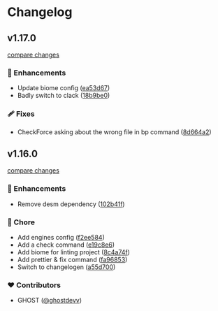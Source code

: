 # Changelog

## v1.17.0

[compare changes](https://github.com/ghostdevv/create-ghost/compare/v1.15.1...v1.17.0)

### 🚀 Enhancements

- Update biome config ([ea53d67](https://github.com/ghostdevv/create-ghost/commit/930b00deeb35d409c58e50240a0feea5aea53d67))
- Badly switch to clack ([18b9be0](https://github.com/ghostdevv/create-ghost/commit/17e40622b3dc97e43c5f2ef2c48a77b7218b9be0))

### 🩹 Fixes

- CheckForce asking about the wrong file in bp command ([8d664a2](https://github.com/ghostdevv/create-ghost/commit/e0cd70908aee31943077a22a5fa1895d38d664a2))

## v1.16.0

[compare changes](https://github.com/ghostdevv/create-ghost/compare/v1.15.1...v1.16.0)

### 🚀 Enhancements

- Remove desm dependency ([102b41f](https://github.com/ghostdevv/create-ghost/commit/102b41f))

### 🏡 Chore

- Add engines config ([f2ee584](https://github.com/ghostdevv/create-ghost/commit/f2ee584))
- Add a check command ([e19c8e6](https://github.com/ghostdevv/create-ghost/commit/e19c8e6))
- Add biome for linting project ([8c4a74f](https://github.com/ghostdevv/create-ghost/commit/8c4a74f))
- Add prettier & fix command ([fa96853](https://github.com/ghostdevv/create-ghost/commit/fa96853))
- Switch to changelogen ([a55d700](https://github.com/ghostdevv/create-ghost/commit/a55d700))

### ❤️ Contributors

- GHOST ([@ghostdevv](http://github.com/ghostdevv))
